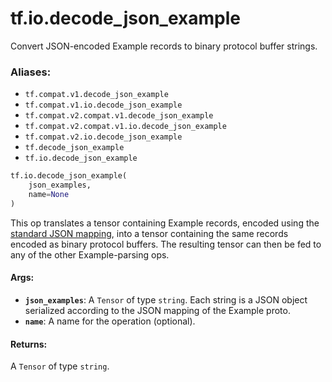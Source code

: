 <div itemscope itemtype="http://developers.google.com/ReferenceObject">
<meta itemprop="name" content="tf.io.decode_json_example" />
<meta itemprop="path" content="Stable" />
</div>

# tf.io.decode_json_example

Convert JSON-encoded Example records to binary protocol buffer strings.

### Aliases:

* `tf.compat.v1.decode_json_example`
* `tf.compat.v1.io.decode_json_example`
* `tf.compat.v2.compat.v1.decode_json_example`
* `tf.compat.v2.compat.v1.io.decode_json_example`
* `tf.compat.v2.io.decode_json_example`
* `tf.decode_json_example`
* `tf.io.decode_json_example`

``` python
tf.io.decode_json_example(
    json_examples,
    name=None
)
```

<!-- Placeholder for "Used in" -->

This op translates a tensor containing Example records, encoded using
the [standard JSON
mapping](https://developers.google.com/protocol-buffers/docs/proto3#json),
into a tensor containing the same records encoded as binary protocol
buffers. The resulting tensor can then be fed to any of the other
Example-parsing ops.

#### Args:


* <b>`json_examples`</b>: A `Tensor` of type `string`.
  Each string is a JSON object serialized according to the JSON
  mapping of the Example proto.
* <b>`name`</b>: A name for the operation (optional).


#### Returns:

A `Tensor` of type `string`.
